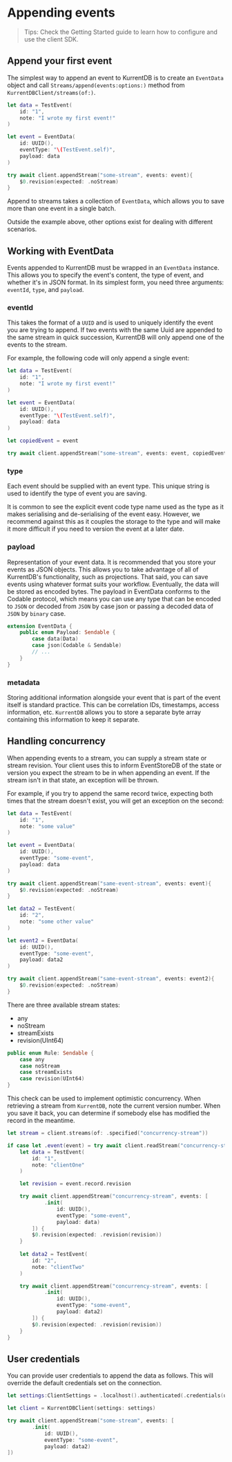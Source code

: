 # Appending events


> Tips: Check the Getting Started guide to learn how to configure and use the client SDK.

## Append your first event
The simplest way to append an event to KurrentDB is to create an `EventData` object and call ``Streams/append(events:options:)`` method from ``KurrentDBClient/streams(of:)``.

```swift
let data = TestEvent(
    id: "1",
    note: "I wrote my first event!"
)

let event = EventData(
    id: UUID(),
    eventType: "\(TestEvent.self)",
    payload: data
)

try await client.appendStream("some-stream", events: event){
    $0.revision(expected: .noStream)
}
```

Append to streams takes a collection of `EventData`, which allows you to save more than one event in a single batch.

Outside the example above, other options exist for dealing with different scenarios.

## Working with EventData

Events appended to KurrentDB must be wrapped in an `EventData` instance. This allows you to specify the event's content, the type of event, and whether it's in JSON format. In its simplest form, you need three arguments: `eventId`, `type`, and `payload`.


### eventId
This takes the format of a `UUID` and is used to uniquely identify the event you are trying to append. If two events with the same Uuid are appended to the same stream in quick succession, KurrentDB will only append one of the events to the stream.

For example, the following code will only append a single event:

```swift
let data = TestEvent(
    id: "1",
    note: "I wrote my first event!"
)

let event = EventData(
    id: UUID(),
    eventType: "\(TestEvent.self)",
    payload: data
)

let copiedEvent = event

try await client.appendStream("some-stream", events: event, copiedEvent)
```

### type
Each event should be supplied with an event type. This unique string is used to identify the type of event you are saving.

It is common to see the explicit event code type name used as the type as it makes serialising and de-serialising of the event easy. However, we recommend against this as it couples the storage to the type and will make it more difficult if you need to version the event at a later date.

### payload 

Representation of your event data. It is recommended that you store your events as JSON objects. This allows you to take advantage of all of KurrentDB's functionality, such as projections. That said, you can save events using whatever format suits your workflow. Eventually, the data will be stored as encoded bytes.
The payload in EventData conforms to the Codable protocol, which means you can use any type that can be encoded to `JSON` or decoded from `JSON` by case json or passing a decoded data of `JSON` by `binary` case.

```swift
extension EventData {
    public enum Payload: Sendable {
        case data(Data)
        case json(Codable & Sendable)
        // ...
    }
}
```


### metadata
Storing additional information alongside your event that is part of the event itself is standard practice. This can be correlation IDs, timestamps, access information, etc. `KurrentDB` allows you to store a separate byte array containing this information to keep it separate.




## Handling concurrency
When appending events to a stream, you can supply a stream state or stream revision. Your client uses this to inform EventStoreDB of the state or version you expect the stream to be in when appending an event. If the stream isn't in that state, an exception will be thrown.

For example, if you try to append the same record twice, expecting both times that the stream doesn't exist, you will get an exception on the second:

```swift
let data = TestEvent(
    id: "1",
    note: "some value"
)

let event = EventData(
    id: UUID(),
    eventType: "some-event",
    payload: data
)

try await client.appendStream("same-event-stream", events: event){
    $0.revision(expected: .noStream)
}

let data2 = TestEvent(
    id: "2",
    note: "some other value"
)

let event2 = EventData(
    id: UUID(),
    eventType: "some-event",
    payload: data2
)

try await client.appendStream("same-event-stream", events: event2){
    $0.revision(expected: .noStream)
}

```

There are three available stream states:

- any
- noStream
- streamExists
- revision(UInt64)

```swift
public enum Rule: Sendable {
    case any
    case noStream
    case streamExists
    case revision(UInt64)
}
```

This check can be used to implement optimistic concurrency. When retrieving a stream from `KurrentDB`, note the current version number. When you save it back, you can determine if somebody else has modified the record in the meantime.


```swift
let stream = client.streams(of: .specified("concurrency-stream"))

if case let .event(event) = try await client.readStream("concurrency-stream"){ $0.startFrom(revision: .end) }.first{ _ in true} {
    let data = TestEvent(
        id: "1",
        note: "clientOne"
    )

    let revision = event.record.revision

    try await client.appendStream("concurrency-stream", events: [
            .init(
                id: UUID(),
                eventType: "some-event",
                payload: data)
        ]) {
        $0.revision(expected: .revision(revision))
    }
    
    let data2 = TestEvent(
        id: "2",
        note: "clientTwo"
    )

    try await client.appendStream("concurrency-stream", events: [
            .init(
                id: UUID(),
                eventType: "some-event",
                payload: data2)
        ]) {
        $0.revision(expected: .revision(revision))
    }
}
```

## User credentials
You can provide user credentials to append the data as follows. This will override the default credentials set on the connection.

```swift
let settings:ClientSettings = .localhost().authenticated(.credentials(username: "admin", password: "changeit"))

let client = KurrentDBClient(settings: settings)

try await client.appendStream("some-stream", events: [
        .init(
            id: UUID(),
            eventType: "some-event",
            payload: data2)
])
```
